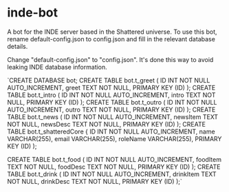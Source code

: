 # inde-bot

A bot for the INDE server based in the Shattered universe. To use this bot, rename default-config.json to config.json and fill in the relevant database details.

Change "default-config.json" to "config.json". It's done this way to avoid leaking INDE database information.


`CREATE DATABASE bot;
CREATE TABLE bot.t_greet (
    ID INT NOT NULL AUTO_INCREMENT,
    greet TEXT NOT NULL,
    PRIMARY KEY (ID)
);
CREATE TABLE bot.t_intro (
    ID INT NOT NULL AUTO_INCREMENT,
    intro TEXT NOT NULL,
    PRIMARY KEY (ID)
);
CREATE TABLE bot.t_outro (
    ID INT NOT NULL AUTO_INCREMENT,
    outro TEXT NOT NULL,
    PRIMARY KEY (ID)
);
CREATE TABLE bot.t_news (
    ID INT NOT NULL AUTO_INCREMENT,
    newsItem TEXT NOT NULL,
    newsDesc TEXT NOT NULL,
    PRIMARY KEY (ID)
);
CREATE TABLE bot.t_shatteredCore {
    ID INT NOT NULL AUTO_INCREMENT,
    name VARCHAR(255),
    email VARCHAR(255),
    roleName VARCHAR(255),
    PRIMARY KEY (ID)
);

CREATE TABLE bot.t_food (
    ID INT NOT NULL AUTO_INCREMENT,
    foodItem TEXT NOT NULL,
    foodDesc TEXT NOT NULL,
    PRIMARY KEY (ID)
);
CREATE TABLE bot.t_drink (
    ID INT NOT NULL AUTO_INCREMENT,
    drinkItem TEXT NOT NULL,
    drinkDesc TEXT NOT NULL,
    PRIMARY KEY (ID)
);`